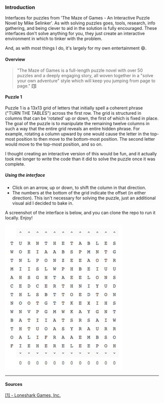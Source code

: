 ### Introduction

Interfaces for puzzles from 'The Maze of Games - An Interactive Puzzle Novel by Mike Selinker'. As with solving puzzles goes, tools, research, info gathering, and being clever to aid in the solution is fully encouraged. These interfaces don't solve anything for you, they just create an interactive environment in which to tinker with the problem.

And, as with most things I do, it's largely for my own entertainment :smile:.

#### Overview

> "The Maze of Games is a full-length puzzle novel with over 50 puzzles and a
> deeply engaging story, all woven together in a "solve your own adventure"
> style which will keep you jumping from page to page." [[1]](#source1)

#### Puzzle 1

Puzzle 1 is a 13x13 grid of letters that initially spell a coherent phrase
("TURN THE TABLES") across the first row.  The grid is structured in columns
that can be 'rotated' up or down, the first of which is fixed in place.  The
goal of the puzzle is to manipulate the remaining twelve columns in such a way
that the entire grid reveals an entire hidden phrase. For example, rotating a
column upward by one would cause the letter in the top-most position to then
move to the bottom-most position. The second letter would move to the top-most
position, and so on.

I thought creating an interactive version of this would be fun, and it actually
took me longer to write the code than it did to solve the puzzle once it was
complete.

##### Using the interface

- Click on an arrow, up or down, to shift the column in that direction.
- The numbers at the bottom of the grid indicate the offset (in either
  direction). This isn't necessary for solving the puzzle, just an additional
  visual aid I decided to bake in.

A screenshot of the interface is below, and you can clone the repo to run it locally. Enjoy!

![Maze of Games - Puzzle 1 UI](https://raw.githubusercontent.com/kunalbhat/maze-of-games/master/puzzle_1/screenshots/puzzle_1_interface.png)

---

#### Sources
<a name="source1"></a>
[[1] - Loneshark Games, Inc.](http://www.lonesharkgames.com/maze/)
